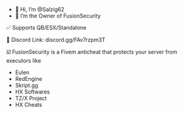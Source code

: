 - 👋 Hi, I’m @Salzig62
- 👀 I’m the Owner of FusionSecurity

✅ Supports QB/ESX/Standalone

🛒 Discord Link:
discord.gg/FAv7rzpm3T

☑️ FusionSecurity is a Fivem anticheat that protects your server from executors like
- Eulen
- RedEngine
- Skript.gg
- HX Softwares
- TZ/X Project
- HX Cheats


